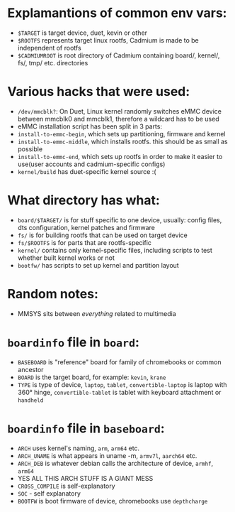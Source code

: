 # Explamantions of common env vars:
- ```$TARGET``` is target device, duet, kevin or other
- ```$ROOTFS``` represents target linux rootfs, Cadmium is made to be independent of rootfs
- ```$CADMIUMROOT``` is root directory of Cadmium containing board/, kernel/, fs/, tmp/ etc. directories

# Various hacks that were used:
- ```/dev/mmcblk?```: On Duet, Linux kernel randomly switches eMMC device between mmcblk0 and mmcblk1, therefore a wildcard has to be used
- eMMC installation script has been split in 3 parts:
- ```install-to-emmc-begin```, which sets up partitioning, firmware and kernel
- ```install-to-emmc-middle```, which installs rootfs. this should be as small as possible
- ```install-to-emmc-end```, which sets up rootfs in order to make it easier to use(user accounts and cadmium-specific configs)
- ```kernel/build``` has duet-specific kernel source :(

# What directory has what:
- ```board/$TARGET/``` is for stuff specific to one device, usually: config files, dts configuration, kernel patches and firmware
- ```fs/``` is for building rootfs that can be used on target device
- ```fs/$ROOTFS``` is for parts that are rootfs-specific
- ```kernel/``` contains only kernel-specific files, including scripts to test whether built kernel works or not
- ```bootfw/``` has scripts to set up kernel and partition layout

# Random notes:
- MMSYS sits between *everything* related to multimedia

# ```boardinfo``` file in ```board```:
- ```BASEBOARD``` is "reference" board for family of chromebooks or common ancestor
- ```BOARD``` is the target board, for example: ```kevin```, ```krane```
- ```TYPE``` is type of device, ```laptop```, ```tablet```, ```convertible-laptop``` is laptop with 360° hinge, ```convertible-tablet``` is tablet with keyboard attachment or ```handheld```

# ```boardinfo``` file in ```baseboard```:
- ```ARCH``` uses kernel's naming, ```arm```, ```arm64``` etc.
- ```ARCH_UNAME``` is what appears in uname -m, ```armv7l```, ```aarch64``` etc.
- ```ARCH_DEB``` is whatever debian calls the architecture of device, ```armhf```, ```arm64```
- YES ALL THIS ARCH STUFF IS A GIANT MESS
- ```CROSS_COMPILE``` is self-explanatory
- ```SOC``` - self explanatory
- ```BOOTFW``` is boot firmware of device, chromebooks use ```depthcharge```
